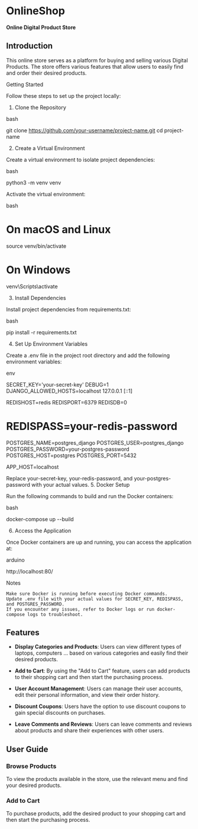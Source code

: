 # OnlineShop

**Online Digital Product Store**

## Introduction

This online store serves as a platform for buying and selling various Digital Products. The store offers various features that allow users to easily find and order their desired products.

Getting Started

Follow these steps to set up the project locally:
1. Clone the Repository

bash

git clone https://github.com/your-username/project-name.git
cd project-name

2. Create a Virtual Environment

Create a virtual environment to isolate project dependencies:

bash

python3 -m venv venv

Activate the virtual environment:

bash

# On macOS and Linux
source venv/bin/activate

# On Windows
venv\Scripts\activate

3. Install Dependencies

Install project dependencies from requirements.txt:

bash

pip install -r requirements.txt

4. Set Up Environment Variables

Create a .env file in the project root directory and add the following environment variables:

env

SECRET_KEY='your-secret-key'
DEBUG=1
DJANGO_ALLOWED_HOSTS=localhost 127.0.0.1 [::1]

REDISHOST=redis
REDISPORT=6379
REDISDB=0
# REDISPASS=your-redis-password

POSTGRES_NAME=postgres_django
POSTGRES_USER=postgres_django
POSTGRES_PASSWORD=your-postgres-password
POSTGRES_HOST=postgres
POSTGRES_PORT=5432

APP_HOST=localhost

Replace your-secret-key, your-redis-password, and your-postgres-password with your actual values.
5. Docker Setup

Run the following commands to build and run the Docker containers:

bash

docker-compose up --build

6. Access the Application

Once Docker containers are up and running, you can access the application at:

arduino

http://localhost:80/

Notes

    Make sure Docker is running before executing Docker commands.
    Update .env file with your actual values for SECRET_KEY, REDISPASS, and POSTGRES_PASSWORD.
    If you encounter any issues, refer to Docker logs or run docker-compose logs to troubleshoot.


## Features

- **Display Categories and Products**: Users can view different types of laptops, computers ... based on various categories and easily find their desired products.

- **Add to Cart**: By using the "Add to Cart" feature, users can add products to their shopping cart and then start the purchasing process.

- **User Account Management**: Users can manage their user accounts, edit their personal information, and view their order history.

- **Discount Coupons**: Users have the option to use discount coupons to gain special discounts on purchases.

- **Leave Comments and Reviews**: Users can leave comments and reviews about products and share their experiences with other users.

## User Guide

### Browse Products

To view the products available in the store, use the relevant menu and find your desired products.

### Add to Cart

To purchase products, add the desired product to your shopping cart and then start the purchasing process.
